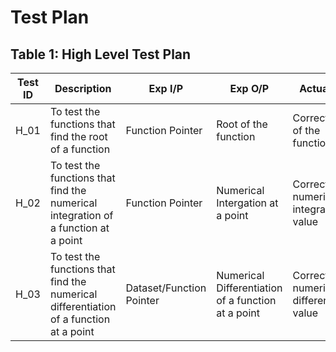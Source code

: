 # Test Plan

## Table 1: High Level Test Plan

| **Test ID** | **Description** | **Exp I/P** | **Exp O/P** | **Actual O/P** | **Type Of Test** |
|-----|-----|-----|----|-----|------|
| H_01 | To test the functions that find the root of a function | Function Pointer | Root of the function | Correct root of the function | Scenario Based | 
| H_02 | To test the functions that find the numerical integration of a function at a point  | Function Pointer | Numerical Intergation at a point | Correct numerical integration value | Scenario Based | 
| H_03 | To test the functions that find the numerical differentiation of a function at a point | Dataset/Function Pointer | Numerical Differentiation of a function at a point | Correct numerical differentiation value | Scenario Based | 

